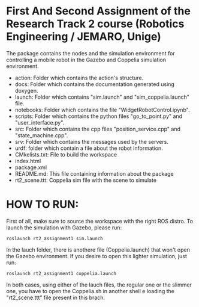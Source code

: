 # First And Second Assignment of the Research Track 2 course (Robotics Engineering / JEMARO, Unige)
The package contains the nodes and the simulation environment for controlling a mobile robot in the Gazebo and Coppelia simulation environment.

- action: Folder which contains the action's structure.
- docs: Folder which contains the documentation generated using doxygen.
- launch: Folder which contains "sim.launch" and "sim_coppelia.launch" file. 
- notebooks: Folder which contains the file "WidgetRobotControl.ipynb".
- scripts: Folder which contains the python files "go_to_point.py" and "user_interface.py".
- src: Folder which contains the cpp files "position_service.cpp" and "state_machine.cpp".
- srv: Folder which contains the messages used by the servers. 
- urdf: folder which contain a file about the robot information.
- CMkelists.txt: File to build the workspace
- index.html
- package.xml
- README.md: This file containing information about the package
- rt2_scene.ttt: Coppelia sim file with the scene to simulate

# HOW TO RUN:

First of all, make sure to source the workspace with the right ROS distro.
To launch the simulation with Gazebo, please run:
```
roslaunch rt2_assignment1 sim.launch
```
In the lauch folder, there is anothere file (Coppelia.launch) that won't open the Gazebo environment.
If you desire to open this lighter simulation, just run:

```
roslaunch rt2_assignment1 coppelia.launch
```
In both cases, using either of the lauch files, the regular one or the slimmer one, you have to open the Coppelia.sh in another shell e loading
the "rt2_scene.ttt" file present in this brach.
